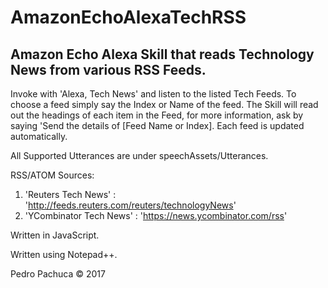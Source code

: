 # AmazonEchoAlexaTechRSS
## Amazon Echo Alexa Skill that reads Technology News from various RSS Feeds.

Invoke with 'Alexa, Tech News' and listen to the listed Tech Feeds. To choose a feed simply say the Index or Name of the feed. 
The Skill will read out the headings of each item in the Feed, for more information, ask by saying 'Send the details of [Feed Name or Index]. 
Each feed is updated automatically. 

All Supported Utterances are under speechAssets/Utterances.

RSS/ATOM Sources:
1. 'Reuters Tech News' : 'http://feeds.reuters.com/reuters/technologyNews'
2. 'YCombinator Tech News' : 'https://news.ycombinator.com/rss'

Written in JavaScript.

Written using Notepad++.

Pedro Pachuca &copy; 2017
